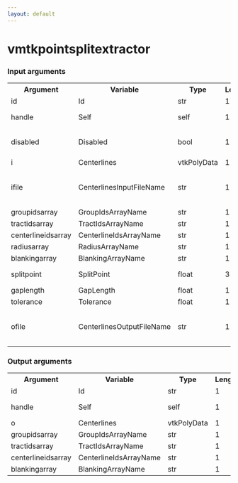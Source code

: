 ```yaml
---
layout: default
---
```

<h1>vmtkpointsplitextractor</h1>
<h3>Input arguments</h3>
<table class="vmtkscripts">
<tr>
<th>Argument</th><th>Variable</th><th>Type</th><th>Length</th><th>Range</th><th>Default</th><th>Description</th>
</tr>
<tr><td>id</td><td>Id</td><td>str</td><td>1</td><td></td><td>0</td><td>script id</td>
</tr>
<tr><td>handle</td><td>Self</td><td>self</td><td>1</td><td></td><td></td><td>handle to self</td>
</tr>
<tr><td>disabled</td><td>Disabled</td><td>bool</td><td>1</td><td></td><td>0</td><td>disable execution and piping</td>
</tr>
<tr><td>i</td><td>Centerlines</td><td>vtkPolyData</td><td>1</td><td></td><td></td><td></td>
</tr>
<tr><td>ifile</td><td>CenterlinesInputFileName</td><td>str</td><td>1</td><td></td><td></td><td>filename for the default Centerlines reader</td>
</tr>
<tr><td>groupidsarray</td><td>GroupIdsArrayName</td><td>str</td><td>1</td><td></td><td>GroupIds</td><td></td>
</tr>
<tr><td>tractidsarray</td><td>TractIdsArrayName</td><td>str</td><td>1</td><td></td><td>TractIds</td><td></td>
</tr>
<tr><td>centerlineidsarray</td><td>CenterlineIdsArrayName</td><td>str</td><td>1</td><td></td><td>CenterlineIds</td><td></td>
</tr>
<tr><td>radiusarray</td><td>RadiusArrayName</td><td>str</td><td>1</td><td></td><td></td><td></td>
</tr>
<tr><td>blankingarray</td><td>BlankingArrayName</td><td>str</td><td>1</td><td></td><td>Blanking</td><td></td>
</tr>
<tr><td>splitpoint</td><td>SplitPoint</td><td>float</td><td>3</td><td></td><td>[0.0, 0.0, 0.0]</td><td></td>
</tr>
<tr><td>gaplength</td><td>GapLength</td><td>float</td><td>1</td><td>(0.0,)</td><td>1.0</td><td></td>
</tr>
<tr><td>tolerance</td><td>Tolerance</td><td>float</td><td>1</td><td>(0.0,)</td><td>0.0001</td><td></td>
</tr>
<tr><td>ofile</td><td>CenterlinesOutputFileName</td><td>str</td><td>1</td><td></td><td></td><td>filename for the default Centerlines writer</td>
</tr>
</table><h3>Output arguments</h3>
<table class="vmtkscripts">
<tr>
<th>Argument</th><th>Variable</th><th>Type</th><th>Length</th><th>Range</th><th>Default</th><th>Description</th>
</tr>
<tr><td>id</td><td>Id</td><td>str</td><td>1</td><td></td><td>0</td><td>script id</td>
</tr>
<tr><td>handle</td><td>Self</td><td>self</td><td>1</td><td></td><td></td><td>handle to self</td>
</tr>
<tr><td>o</td><td>Centerlines</td><td>vtkPolyData</td><td>1</td><td></td><td></td><td></td>
</tr>
<tr><td>groupidsarray</td><td>GroupIdsArrayName</td><td>str</td><td>1</td><td></td><td>GroupIds</td><td></td>
</tr>
<tr><td>tractidsarray</td><td>TractIdsArrayName</td><td>str</td><td>1</td><td></td><td>TractIds</td><td></td>
</tr>
<tr><td>centerlineidsarray</td><td>CenterlineIdsArrayName</td><td>str</td><td>1</td><td></td><td>CenterlineIds</td><td></td>
</tr>
<tr><td>blankingarray</td><td>BlankingArrayName</td><td>str</td><td>1</td><td></td><td>Blanking</td><td></td>
</tr>
</table>

